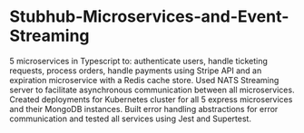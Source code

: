 # Stubhub-Microservices-and-Event-Streaming
5 microservices in Typescript to: authenticate users, handle ticketing requests, process orders, handle payments using Stripe API and an expiration microservice with a Redis cache store. Used NATS Streaming server to facilitate asynchronous communication between all microservices. Created deployments for Kubernetes cluster for all 5 express microservices and their MongoDB instances. Built error handling abstractions for error communication and tested all services using Jest and Supertest.
